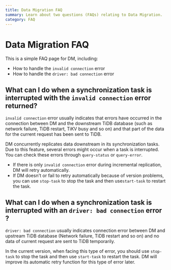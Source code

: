 ```yaml
---
title: Data Migration FAQ
summary: Learn about two questions (FAQs) relating to Data Migration.
category: FAQ
---
```


# Data Migration FAQ

This is a simple FAQ page for DM, including:

+ How to handle the `invalid connection` error
+ How to handle the `driver: bad connection` error

## What can I do when a synchronization task is interrupted with the `invalid connection` error returned?

`invalid connection` error usually indicates that errors have occurred in the connection between DM and the downstream TiDB database (such as network failure, TiDB restart, TiKV busy and so on) and that part of the data for the current request has been sent to TiDB.

DM concurrently replicates data downstream in its synchronization tasks. Due to this feature, several errors might occur when a task is interrupted. You can check these errors through `query-status` or `query-error`.

- If there is only `invalid connection` error during incremental replication, DM will retry automatically.
- If DM doesn't or fail to retry automatically because of version problems, you can use `stop-task` to stop the task and then use`start-task` to restart the task.

## What can I do when a synchronization task is interrupted with an `driver: bad connection` error ?

`driver: bad connection` usually indicates connection error between DM and upstream TiDB database (Network failure, TiDB restart and so on) and no data of current request are sent to TiDB temporarily.

In the current version, when facing this type of error, you should use `stop-task` to stop the task and then use `start-task` to restart the task. DM will improve its automatic retry function for this type of error later.
